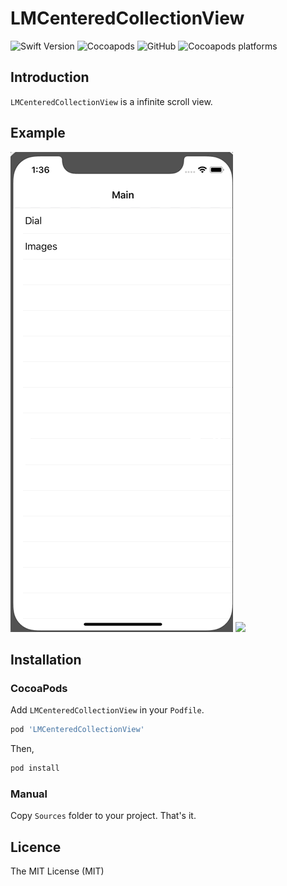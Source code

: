 # LMCenteredCollectionView

![Swift Version](https://img.shields.io/badge/Swift-5.0-orange.svg)
![Cocoapods](https://img.shields.io/cocoapods/v/LMCenteredCollectionView.svg)
![GitHub](https://img.shields.io/github/license/ingocraft/LMCenteredCollectionView.svg)
![Cocoapods platforms](https://img.shields.io/cocoapods/p/LMCenteredCollectionView.svg)

## Introduction

`LMCenteredCollectionView` is a infinite scroll view. 

## Example

![](dialExample.gif) 
![](imageExample.gif)

## Installation

### CocoaPods

Add `LMCenteredCollectionView` in your `Podfile`.
```ruby
pod 'LMCenteredCollectionView'
```

Then,
```bash
pod install
```

### Manual

Copy `Sources` folder to your project. That's it.

## Licence

The MIT License (MIT)
